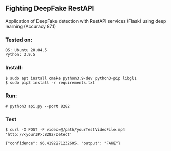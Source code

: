 ## Fighting DeepFake RestAPI
Application of DeepFake detection with RestAPI services (Flask) using deep learning (Accuracy 87.1)

### Tested on:
```
OS: Ubuntu 20.04.5
Python: 3.9.5

```
### Install:
```
$ sudo apt install cmake python3.9-dev python3-pip libgl1
$ sudo pip3 install -r requirements.txt

```
### Run:

```
# python3 api.py --port 8282

```
### Test

```
$ curl -X POST -F video=@/path/yourTestVideoFile.mp4 'http://<yourIP>:8282/Detect'

{"confidence": 96.4192271232605, "output": "FAKE"}
```
